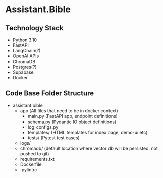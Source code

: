 # Assistant.Bible

## Technology Stack
* Python 3.10
* FastAPI
* LangChain(?)
* OpenAI APIs
* ChromaDB
* Postgres(?)
* Supabase
* Docker

## Code Base Folder Structure

- assistant.bible
    - app (All files that need to be in docker context)
        - main.py (FastAPI app, endpoint definitions)
        - schema.py (Pydantic IO object definitions)
        - log_configs.py 
        - templates/ (HTML templates for index page, demo-ui etc)
        - tests/ (Pytest test cases)
    - logs/ 
    - chromadb/ (default location where vector db will be persisted. not pushed to git)
    - requirements.txt
    - Dockerfile
    - .pylintrc 


